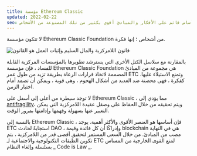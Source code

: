 ```yaml
---
title: مؤسسة Ethereum Classic
updated: 2022-02-22
seo: شرح لماذا تعتبر سلاسل الكتل التي لها أساس قائم على الأفكار والمبادئ أقوى بكثير من تلك المصنوعة من الأشخاص.
---
```


لا تتكون مؤسسة Ethereum Classic Foundation من أشخاص ؛ إنها فكرة.

![قانون اللامركزية والمال السليم وإثبات العمل هو القانون](../../../src/images/foundation.png)

بالمقارنة مع سلاسل الكتل الأخرى التي يسترشد تطويرها بالمؤسسات المركزية القابلة للفساد ، فإن مؤسسة Ethereum Classic Foundation هي مجموعة من المبادئ المصممة لاتخاذ قرارات الرعاة بطريقة تزيد من طول عمر ETC وتمنع الاستيلاء عليها. كفكرة ، فهي محصنة ضد العديد من أشكال الهجوم ، وهي قوية ، ويمكن أن تصمد أمام اختبار الزمن.

لا توجد سيطرة من أعلى إلى أسفل على Ethereum Classic ، مما يؤدي إلى [antifragility](https://en.wikipedia.org/wiki/Antifragility)، ويتم تحقيقه من خلال الحفاظ على وصقل عقيدة اللامركزية التي يمكن التعبير عنها بسهولة وفهمها وإدامتها بمرور الوقت.

بالنسبة إلى Ethereum Classic ، فإن أساسها هو العنصر الأقوى والأكثر أهمية. يوجد ETC استجابةً لحادث DAO [](/why-classic/genesis)، وإدراكًا أن كل فائدة وقيمة blockchain هي في النهاية مصب من المبادئ. من خلال السعي المستمر لتحقيق أقصى قدر من اللامركزية ، يتم تكوين الطبقات التكنولوجية والاجتماعية لـ ETC لمنع القوى الخارجية من المساس بسلسلة وإلغاء النظام _ Code is Law _.
